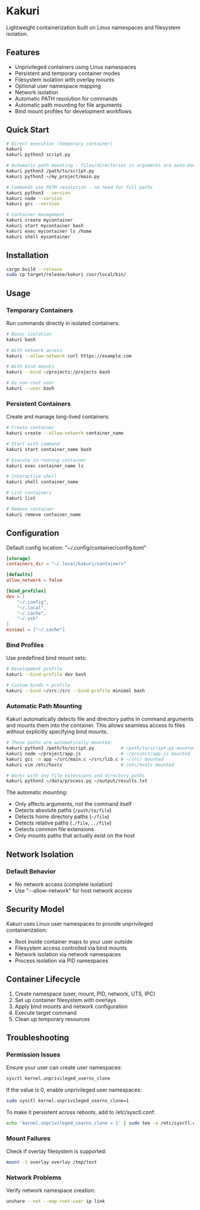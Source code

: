 # Kakuri

Lightweight containerization built on Linux namespaces and filesystem isolation.

## Features

- Unprivileged containers using Linux namespaces
- Persistent and temporary container modes
- Filesystem isolation with overlay mounts
- Optional user namespace mapping
- Network isolation
- Automatic PATH resolution for commands
- Automatic path mounting for file arguments
- Bind mount profiles for development workflows

## Quick Start

```bash
# Direct execution (temporary container)
kakuri
kakuri python3 script.py

# Automatic path mounting - files/directories in arguments are auto-mounted
kakuri python3 /path/to/script.py
kakuri python3 ~/my_project/main.py

# Commands use PATH resolution - no need for full paths
kakuri python3 --version
kakuri node --version  
kakuri gcc --version

# Container management
kakuri create mycontainer
kakuri start mycontainer bash
kakuri exec mycontainer ls /home
kakuri shell mycontainer
```

## Installation

```bash
cargo build --release
sudo cp target/release/kakuri /usr/local/bin/
```

## Usage

### Temporary Containers

Run commands directly in isolated containers:

```bash
# Basic isolation
kakuri bash

# With network access
kakuri --allow-network curl https://example.com

# With bind mounts
kakuri --bind ~/projects:/projects bash

# As non-root user
kakuri --user bash
```

### Persistent Containers

Create and manage long-lived containers:

```bash
# Create container
kakuri create --allow-network container_name

# Start with command
kakuri start container_name bash

# Execute in running container
kakuri exec container_name ls

# Interactive shell
kakuri shell container_name

# List containers
kakuri list

# Remove container
kakuri remove container_name
```

## Configuration

Default config location: "~/.config/container/config.toml"

```toml
[storage]
containers_dir = "~/.local/kakuri/containers"

[defaults]
allow_network = false

[bind_profiles]
dev = [
    "~/.config",
    "~/.local", 
    "~/.cache",
    "~/.ssh"
]
minimal = ["~/.cache"]
```

### Bind Profiles

Use predefined bind mount sets:

```bash
# Development profile
kakuri --bind-profile dev bash

# Custom binds + profile
kakuri --bind ~/src:/src --bind-profile minimal bash
```

### Automatic Path Mounting

Kakuri automatically detects file and directory paths in command arguments and mounts them into the container. This allows seamless access to files without explicitly specifying bind mounts.

```bash
# These paths are automatically mounted:
kakuri python3 /path/to/script.py          # /path/to/script.py mounted
kakuri node ~/project/app.js               # ~/project/app.js mounted  
kakuri gcc -o app ~/src/main.c ~/src/lib.c # ~/src/ mounted
kakuri vim /etc/hosts                      # /etc/hosts mounted

# Works with any file extensions and directory paths
kakuri python3 ~/data/process.py ~/output/results.txt
```

The automatic mounting:
- Only affects arguments, not the command itself
- Detects absolute paths (`/path/to/file`)
- Detects home directory paths (`~/file`) 
- Detects relative paths (`./file`, `../file`)
- Detects common file extensions
- Only mounts paths that actually exist on the host

## Network Isolation

### Default Behavior
- No network access (complete isolation)
- Use "--allow-network" for host network access


## Security Model

Kakuri uses Linux user namespaces to provide unprivileged containerization:

- Root inside container maps to your user outside
- Filesystem access controlled via bind mounts
- Network isolation via network namespaces
- Process isolation via PID namespaces

## Container Lifecycle

1. Create namespace (user, mount, PID, network, UTS, IPC)
2. Set up container filesystem with overlays
3. Apply bind mounts and network configuration
4. Execute target command
5. Clean up temporary resources


## Troubleshooting

### Permission Issues
Ensure your user can create user namespaces:
```bash
sysctl kernel.unprivileged_userns_clone
```

If the value is 0, enable unprivileged user namespaces:
```bash
sudo sysctl kernel.unprivileged_userns_clone=1
```

To make it persistent across reboots, add to /etc/sysctl.conf:
```bash
echo 'kernel.unprivileged_userns_clone = 1' | sudo tee -a /etc/sysctl.conf
```

### Mount Failures
Check if overlay filesystem is supported:
```bash
mount -t overlay overlay /tmp/test
```

### Network Problems
Verify network namespace creation:
```bash
unshare --net --map-root-user ip link
```

